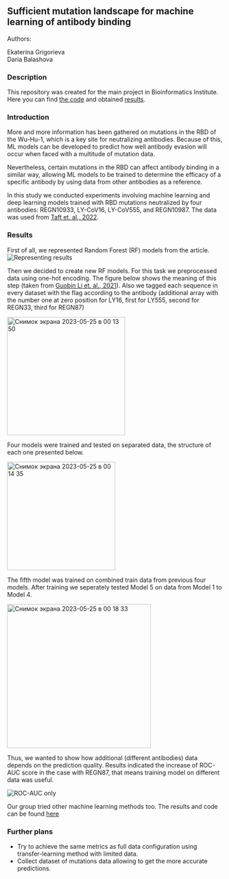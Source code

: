 ## Sufficient mutation landscape for machine learning of antibody binding
Authors:

Ekaterina Grigorieva \
Daria Balashova

### Description

This repository was created for the main project in Bioinformatics Institute. Here you can find [the code](https://github.com/grigorievaekaterina/BI_antibodies_project/tree/main/code) and obtained [results](https://github.com/grigorievaekaterina/BI_antibodies_project/tree/main/results).

### Introduction

More and more information has been gathered on mutations in the RBD of the Wu-Hu-1, which is a key site for neutralizing antibodies. Because of this, ML models can be developed to predict how well antibody evasion will occur when faced with a multitude of mutation data.

Nevertheless, certain mutations in the RBD can affect antibody binding in a similar way, allowing ML models to be trained to determine the efficacy of a specific antibody by using data from other antibodies as a reference.

In this study we conducted experiments involving machine learning and deep learning models trained with RBD mutations neutralized by four antibodies: REGN10933, LY-CoV16, LY-CoV555, and REGN10987. The data was used from [Taft et. al., 2022](https://pubmed.ncbi.nlm.nih.gov/36150393/).

### Results

First of all, we represented Random Forest (RF) models from the article.
![Representing results](https://github.com/grigorievaekaterina/BI_antibodies_project/assets/113314957/67b9f62b-861d-491f-9ba0-cf8a7aed0187)

Then we decided to create new RF models. For this task we preprocessed data using one-hot encoding. The figure below shows the meaning of this step (taken from [Guobin Li et. al., 2021](https://pubmed.ncbi.nlm.nih.gov/33986992/)). Also we tagged each sequence in every dataset with the flag according to the antibody (additional array with the number one at zero position for LY16, first for LY555, second for REGN33, third for REGN87)

<img width="275" alt="Снимок экрана 2023-05-25 в 00 13 50" src="https://github.com/grigorievaekaterina/BI_antibodies_project/assets/113314957/c609b2a5-1c11-4509-a5ff-9c297c9a13b1">

Four models were trained and tested on separated data, the structure of each one presented below.

<img width="252" alt="Снимок экрана 2023-05-25 в 00 14 35" src="https://github.com/grigorievaekaterina/BI_antibodies_project/assets/113314957/8a149ab8-d232-4088-9bee-188857550deb">

The fifth model was trained on combined train data from previous four models. After training we seperately tested Model 5 on data from Model 1 to Model 4.

<img width="335" alt="Снимок экрана 2023-05-25 в 00 18 33" src="https://github.com/grigorievaekaterina/BI_antibodies_project/assets/113314957/a7ffcf49-fba4-4d86-adb1-a43e6935e192">

Thus, we wanted to show how additional (different antibodies) data depends on the prediction quality. Results indicated the increase of ROC-AUC score in the case with REGN87, that means training model on different data was useful.

![ROC-AUC only](https://github.com/grigorievaekaterina/BI_antibodies_project/assets/113314957/c4a10871-de50-4de0-a84f-f07bac253a36)

Our group tried other machine learning methods too. The results and code can be found [here](https://github.com/GavrilenkoA/ML_mutational_learning)

### Further plans
* Try to achieve the same metrics as full data configuration using transfer-learning method with limited data.
* Collect dataset of mutations data allowing to get the more accurate predictions.

